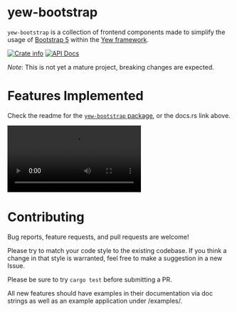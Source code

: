 # yew-bootstrap
`yew-bootstrap` is a collection of frontend components made to simplify the usage of [Bootstrap 5](https://getbootstrap.com/docs/5.1/getting-started/introduction/) within the [Yew framework](https://yew.rs/).

<a href="https://crates.io/crates/yew-bootstrap"><img alt="Crate info" src="https://img.shields.io/crates/v/yew-bootstrap.svg" /></a>
<a href="https://docs.rs/yew-bootstrap/"><img alt="API Docs" src="https://img.shields.io/badge/docs.rs-yew--bootstrap-green"/></a>

*Note*: This is not yet a mature project, breaking changes are expected.

# Features Implemented
Check the readme for the [`yew-bootstrap` package](/packages/yew-bootstrap/README.md), or the docs.rs link above.

![Our "Basic" Example](https://raw.githubusercontent.com/isosphere/yew-bootstrap/main/yew-boostrap-examples-basic.webm.mp4)

# Contributing
Bug reports, feature requests, and pull requests are welcome!

Please try to match your code style to the existing codebase. If you think a change in that style is warranted, feel free to make a suggestion in a new Issue. 

Please be sure to try `cargo test` before submitting a PR.

All new features should have examples in their documentation via doc strings as well as an example application under /examples/.
